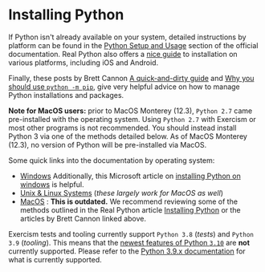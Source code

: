 # Installing Python

If Python isn't already available on your system, detailed instructions by platform can be found in the [Python Setup and Usage][using python] section of the official documentation.
Real Python also offers a [nice guide][helpful guide] to installation on various platforms, including iOS and Android.

Finally, these posts by Brett Cannon [A quick-and-dirty guide][quick-and-dirty] and [Why you should use `python -m pip`][python-m-pip], give very helpful advice on how to manage Python installations and packages.

**Note for MacOS users:**  prior to MacOS Monterey (12.3), `Python 2.7` came pre-installed with the operating system.
Using `Python 2.7` with Exercism or most other programs is not recommended.
You should instead install Python 3 via one of the methods detailed below.
As of MacOS Monterey (12.3), no version of Python will be pre-installed via MacOS.

Some quick links into the documentation by operating system:

-  [Windows][windows] Additionally, this Microsoft article on [installing Python on windows][python-on-windows] is helpful.
-  [Unix & Linux Systems][unix-and-linux] (_these largely work for MacOS as well_)
-  [MacOS][macos] : **This is outdated.**
   We recommend reviewing some of the methods outlined in the Real Python article [Installing Python][installing-python] or the articles by Brett Cannon linked above.


Exercism tests and tooling currently support `Python 3.8` (_tests_) and `Python 3.9` (_tooling_).
This means that the [newest features of Python `3.10`][310-new-features] are **not** currently supported.
Please refer to the [Python 3.9.x documentation][3.9 docs] for what is currently supported.

[3.9 docs]: https://docs.python.org/3.9/
[310-new-features]: https://docs.python.org/3/whatsnew/3.10.html
[helpful guide]: https://realpython.com/installing-python/
[installing-python]: https://realpython.com/installing-python/#what-your-options-are_1
[macos]: https://docs.python.org/3/using/mac.html
[python-m-pip]: https://snarky.ca/why-you-should-use-python-m-pip/
[python-on-windows]: https://docs.microsoft.com/en-us/windows/python/beginners
[quick-and-dirty]: https://snarky.ca/a-quick-and-dirty-guide-on-how-to-install-packages-for-python/
[unix-and-linux]: https://docs.python.org/3/using/unix.html
[using python]: https://docs.python.org/3/using/index.html
[windows]: https://docs.python.org/3/using/windows.html
